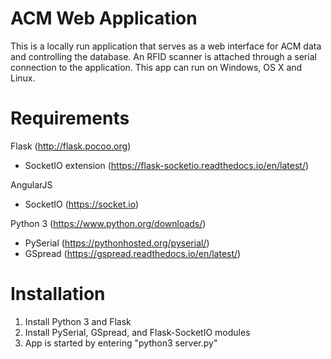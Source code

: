 # ACM Web Application  
This is a locally run application that serves as a web interface for ACM data and controlling the database. An RFID scanner
is attached through a serial connection to the application. This app can run on Windows, OS X and Linux.

# Requirements  
Flask (http://flask.pocoo.org)  
  * SocketIO extension (https://flask-socketio.readthedocs.io/en/latest/)  

AngularJS  
  * SocketIO (https://socket.io)  

Python 3 (https://www.python.org/downloads/) 
  * PySerial (https://pythonhosted.org/pyserial/)  
  * GSpread (https://gspread.readthedocs.io/en/latest/)  

# Installation  
1. Install Python 3 and Flask
2. Install PySerial, GSpread, and Flask-SocketIO modules
3. App is started by entering "python3 server.py"